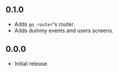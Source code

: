 ## 0.1.0

- Adds `go_router`'s router.
- Adds dummy events and users screens.

## 0.0.0

- Initial release.
